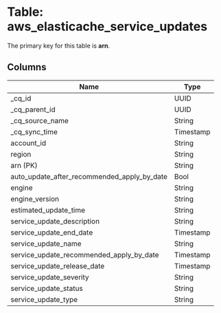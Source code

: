 # Table: aws_elasticache_service_updates



The primary key for this table is **arn**.


## Columns
| Name          | Type          |
| ------------- | ------------- |
|_cq_id|UUID|
|_cq_parent_id|UUID|
|_cq_source_name|String|
|_cq_sync_time|Timestamp|
|account_id|String|
|region|String|
|arn (PK)|String|
|auto_update_after_recommended_apply_by_date|Bool|
|engine|String|
|engine_version|String|
|estimated_update_time|String|
|service_update_description|String|
|service_update_end_date|Timestamp|
|service_update_name|String|
|service_update_recommended_apply_by_date|Timestamp|
|service_update_release_date|Timestamp|
|service_update_severity|String|
|service_update_status|String|
|service_update_type|String|